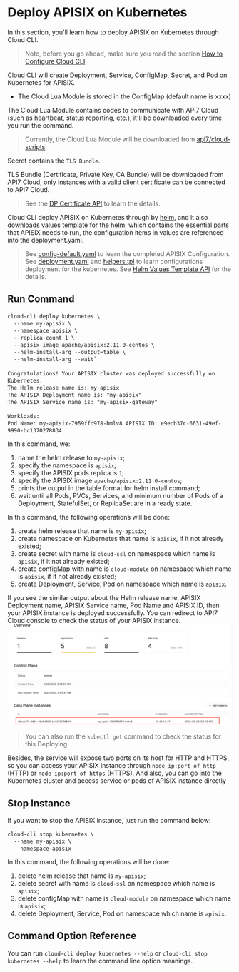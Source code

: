Deploy APISIX on Kubernetes
=======================

In this section, you'll learn how to deploy APISIX on Kubernetes through Cloud CLI.

> Note, before you go ahead, make sure you read the section
> [How to Configure Cloud CLI](./configuring-cloud-cli.md)

Cloud CLI will create Deployment, Service, ConfigMap, Secret, and Pod on Kubernetes for APISIX.

* The Cloud Lua Module is stored in the ConfigMap (default name is xxxx)

The Cloud Lua Module contains codes to communicate with API7 Cloud (such as
heartbeat, status reporting, etc.), it'll be downloaded every time you run the command.

> Currently, the Cloud Lua Module will be downloaded from [api7/cloud-scripts](https://github.com/api7/cloud-scripts).

Secret contains the `TLS Bundle`.

TLS Bundle (Certificate, Private Key, CA Bundle) will be downloaded from API7
Cloud, only instances with a valid client certificate can be connected to API7 Cloud.

> See the
> [DP Certificate API](https://docs.az-staging.api7.cloud/swagger/#/controlplanes_operation/getCertificates)
> to learn the details.

Cloud CLI deploy APISIX on Kubernetes through by [helm](https://helm.sh/), and it also downloads values template for the helm, which contains
the essential parts that APISIX needs to run, the configuration items in values are referenced into the deployment.yaml.

> See [config-default.yaml](https://github.com/apache/apisix/blob/master/conf/config-default.yaml)
> to learn the completed APISIX Configuration.
> See [deployment.yaml](https://github.com/apache/apisix-helm-chart/blob/master/charts/apisix/templates/deployment.yaml)
> and [helpers.tpl](https://github.com/apache/apisix-helm-chart/blob/master/charts/apisix/templates/_helpers.tpl)
> to learn configurations deployment for the kubernetes.
> See [Helm Values Template API](https://docs.az-staging.api7.cloud/swagger/#/controlplanes_operation/getControlPlaneStartupConfig)
> for the details.


Run Command
-----------

```shell
cloud-cli deploy kubernetes \
  --name my-apisix \
  --namespace apisix \
  --replica-count 1 \
  --apisix-image apache/apisix:2.11.0-centos \
  --helm-install-arg --output=table \
  --helm-install-arg --wait`

Congratulations! Your APISIX cluster was deployed successfully on Kubernetes.
The Helm release name is: my-apisix
The APISIX Deployment name is: "my-apisix"
The APISIX Service name is: "my-apisix-gateway"

Workloads:
Pod Name: my-apisix-7959ffd978-bmlv8 APISIX ID: e9ecb37c-6631-49ef-9990-bc1370278834
```

In this command, we:

1. name the helm release to `my-apisix`;
2. specify the namespace is `apisix`;
3. specify the APISIX pods replica is `1`;
4. specify the APISIX image `apache/apisix:2.11.0-centos`;
5. prints the output in the table format for helm install command;
6. wait until all Pods, PVCs, Services, and minimum number of Pods of a Deployment, StatefulSet, or ReplicaSet are in a ready state.

In this command, the following operations will be done:

1. create helm release that name is `my-apisix`;
2. create namespace on Kubernetes that name is `apisix`, if it not already existed;
3. create secret with name is `cloud-ssl` on namespace which name is `apisix`, if it not already existed;
4. create configMap with name is `cloud-module` on namespace which name is `apisix`, if it not already existed;
5. create Deployment, Service, Pod on namespace which name is `apisix`.

If you see the similar output about the Helm release name, APISIX Deployment name, APISIX Service name, Pod Name and APISIX ID, then your
APISIX instance is deployed successfully. You can redirect to API7 Cloud console
to check the status of your APISIX instance.
![img.png](./deploy-apisix-on-kubernetes-succeed.png)

> You can also run the `kubectl get` command to check the status for this Deploying.

Besides, the service will expose two ports on its host for HTTP and HTTPS, so
you can access your APISIX instance through `node ip:port of http` (HTTP) or
`node ip:port of https` (HTTPS). And also, you can go into the Kubernetes 
cluster and access service or pods of APISIX instance directly

Stop Instance
-------------

If you want to stop the APISIX instance, just run the command below:

```shell
cloud-cli stop kubernetes \
  --name my-apisix \
  --namespace apisix
```

In this command, the following operations will be done:

1. delete helm release that name is `my-apisix`;
2. delete secret with name is `cloud-ssl` on namespace which name is `apisix`;
3. delete configMap with name is `cloud-module` on namespace which name is `apisix`;
4. delete Deployment, Service, Pod on namespace which name is `apisix`.


Command Option Reference
------------------------

You can run `cloud-cli deploy kubernetes --help` or `cloud-cli stop kubernetes --help` to learn 
the command line option meanings.
